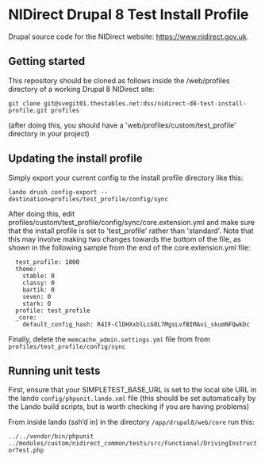 # NIDirect Drupal 8 Test Install Profile

Drupal source code for the NIDirect website: https://www.nidirect.gov.uk.

## Getting started

This repository should be cloned as follows inside the /web/profiles directory of a working Drupal 8 NIDirect site:

`git clone git@svegit01.thestables.net:dss/nidirect-d8-test-install-profile.git profiles`
 
(after doing this, you should have a 'web/profiles/custom/test_profile' directory in your project)

## Updating the install profile

Simply export your current config to the install profile directory like this:

`lando drush config-export --destination=profiles/test_profile/config/sync`
 
After doing this, edit profiles/custom/test_profile/config/sync/core.extension.yml and make sure that the install profile is set to 'test_profile' rather than 'standard'. Note that this may involve making two changes towards the bottom of the file, as shown in the following sample from the end of the core.extension.yml file:

```
  test_profile: 1000
  theme:
    stable: 0
    classy: 0
    bartik: 0
    seven: 0
    stark: 0 
  profile: test_profile
  _core:
    default_config_hash: R4IF-ClDHXxblLcG0L7MgsLvfBIMAvi_skumNFQwkDc
```

Finally, delete the `memcache_admin.settings.yml` file from from `profiles/test_profile/config/sync`

## Running unit tests

First, ensure that your SIMPLETEST_BASE_URL is set to the local site URL in the lando 
`config/phpunit.lando.xml` file (this should be set automatically by the Lando build scripts, 
but is worth checking if you are having problems)

From inside lando (ssh’d in) in the directory `/app/drupal8/web/core` run this:

`../../vendor/bin/phpunit ../modules/custom/nidirect_common/tests/src/Functional/DrivingInstructorTest.php`
